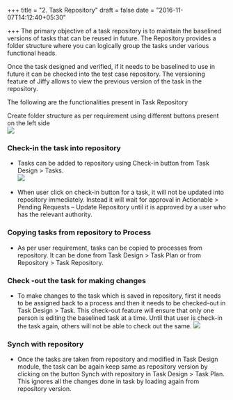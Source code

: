 +++
title = "2. Task Repository"
draft = false
date = "2016-11-07T14:12:40+05:30"

+++
The primary objective of a task repository is to maintain the baselined versions of tasks that can be reused in future. The Repository provides a folder structure where you can logically group the tasks under various functional heads.

Once the task designed and verified, if it needs to be baselined to use in future it can be checked into the test case repository. The versioning feature of Jiffy allows to view the previous version of the task in the repository. 

The following are the functionalities present in Task Repository

 Create folder structure as per requirement using different buttons present on the left side  
![](/media/image22.png)
### Check-in the task into repository

* Tasks can be added to repository using Check-in button from Task Design > Tasks.  
 ![](/media/image23.png)
+ When user click on check-in button for a task, it will not be updated into repository immediately. Instead it will wait for approval in Actionable > Pending Requests – Update Repository until it is approved by a user who has the relevant authority.

### Copying tasks from repository to Process
  
*  As per user requirement, tasks can be copied to processes from repository. It can be done from Task Design > Task Plan or from Repository > Task Repository.
 
### Check -out the task for making changes
    
*  To make changes to the task which is saved in repository, first it needs to be assigned back to a process and then it needs to be checked-out in Task Design > Task. This check-out feature will ensure that only one person is editing the baselined task at a time. Until that user is check-in the task again, others will not be able to check out the same.
![](/media/image24.png)
    
### Synch with repository

* Once the tasks are taken from repository and modified in Task Design module, the task can be again keep same as repository version by clicking on the button Synch with repository in Task Design > Task Plan. This ignores all the changes done in task by loading again from repository version.


